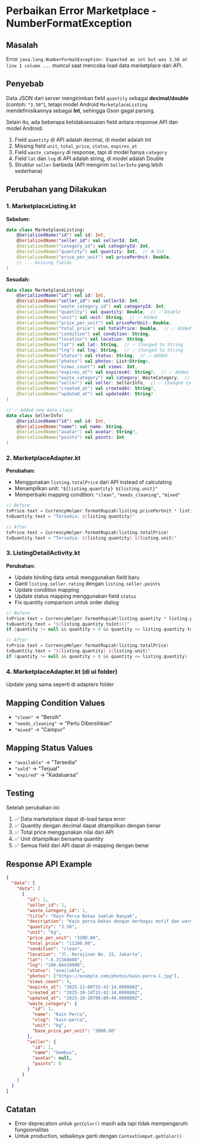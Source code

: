 # Perbaikan Error Marketplace - NumberFormatException

## Masalah
Error `java.lang.NumberFormatException: Expected an int but was 3.50 at line 1 column ...` muncul saat mencoba load data marketplace dari API.

## Penyebab
Data JSON dari server mengirimkan field `quantity` sebagai **decimal/double** (contoh: `"3.50"`), tetapi model Android `MarketplaceListing` mendefinisikannya sebagai **Int**, sehingga Gson gagal parsing.

Selain itu, ada beberapa ketidaksesuaian field antara response API dan model Android:
1. Field `quantity` di API adalah decimal, di model adalah Int
2. Missing field `unit`, `total_price`, `status`, `expires_at`
3. Field `waste_category` di response, tapi di model hanya `category`
4. Field `lat` dan `lng` di API adalah string, di model adalah Double
5. Struktur `seller` berbeda (API mengirim `SellerInfo` yang lebih sederhana)

## Perubahan yang Dilakukan

### 1. MarketplaceListing.kt
**Sebelum:**
```kotlin
data class MarketplaceListing(
    @SerializedName("id") val id: Int,
    @SerializedName("seller_id") val sellerId: Int,
    @SerializedName("category_id") val categoryId: Int,
    @SerializedName("quantity") val quantity: Int,  // ❌ Int
    @SerializedName("price_per_unit") val pricePerUnit: Double,
    // ... missing fields
)
```

**Sesudah:**
```kotlin
data class MarketplaceListing(
    @SerializedName("id") val id: Int,
    @SerializedName("seller_id") val sellerId: Int,
    @SerializedName("waste_category_id") val categoryId: Int,
    @SerializedName("quantity") val quantity: Double,  // ✅ Double
    @SerializedName("unit") val unit: String,  // ✅ Added
    @SerializedName("price_per_unit") val pricePerUnit: Double,
    @SerializedName("total_price") val totalPrice: Double,  // ✅ Added
    @SerializedName("condition") val condition: String,
    @SerializedName("location") val location: String,
    @SerializedName("lat") val lat: String,  // ✅ Changed to String
    @SerializedName("lng") val lng: String,  // ✅ Changed to String
    @SerializedName("status") val status: String,  // ✅ Added
    @SerializedName("photos") val photos: List<String>,
    @SerializedName("views_count") val views: Int,
    @SerializedName("expires_at") val expiresAt: String?,  // ✅ Added
    @SerializedName("waste_category") val category: WasteCategory,  // ✅ Fixed mapping
    @SerializedName("seller") val seller: SellerInfo,  // ✅ Changed type
    @SerializedName("created_at") val createdAt: String?,
    @SerializedName("updated_at") val updatedAt: String?
)

// ✅ Added new data class
data class SellerInfo(
    @SerializedName("id") val id: Int,
    @SerializedName("name") val name: String,
    @SerializedName("avatar") val avatar: String?,
    @SerializedName("points") val points: Int
)
```

### 2. MarketplaceAdapter.kt
**Perubahan:**
- Menggunakan `listing.totalPrice` dari API instead of calculating
- Menampilkan unit: `"${listing.quantity} ${listing.unit}"`
- Memperbaiki mapping condition: `"clean"`, `"needs_cleaning"`, `"mixed"`

```kotlin
// Before
tvPrice.text = CurrencyHelper.formatRupiah(listing.pricePerUnit * listing.quantity)
tvQuantity.text = "Tersedia: ${listing.quantity}"

// After
tvPrice.text = CurrencyHelper.formatRupiah(listing.totalPrice)
tvQuantity.text = "Tersedia: ${listing.quantity} ${listing.unit}"
```

### 3. ListingDetailActivity.kt
**Perubahan:**
- Update binding data untuk menggunakan field baru
- Ganti `listing.seller.rating` dengan `listing.seller.points`
- Update condition mapping
- Update status mapping menggunakan field `status`
- Fix quantity comparison untuk order dialog

```kotlin
// Before
tvPrice.text = CurrencyHelper.formatRupiah(listing.quantity * listing.pricePerUnit)
tvQuantity.text = "${listing.quantity.toInt()}"
if (quantity != null && quantity > 0 && quantity <= listing.quantity.toInt())

// After
tvPrice.text = CurrencyHelper.formatRupiah(listing.totalPrice)
tvQuantity.text = "${listing.quantity} ${listing.unit}"
if (quantity != null && quantity > 0 && quantity <= listing.quantity)
```

### 4. MarketplaceAdapter.kt (di ui folder)
Update yang sama seperti di adapters folder

## Mapping Condition Values
- `"clean"` → "Bersih"
- `"needs_cleaning"` → "Perlu Dibersihkan"
- `"mixed"` → "Campur"

## Mapping Status Values
- `"available"` → "Tersedia"
- `"sold"` → "Terjual"
- `"expired"` → "Kadaluarsa"

## Testing
Setelah perubahan ini:
1. ✅ Data marketplace dapat di-load tanpa error
2. ✅ Quantity dengan decimal dapat ditampilkan dengan benar
3. ✅ Total price menggunakan nilai dari API
4. ✅ Unit ditampilkan bersama quantity
5. ✅ Semua field dari API dapat di-mapping dengan benar

## Response API Example
```json
{
  "data": {
    "data": [
      {
        "id": 1,
        "seller_id": 1,
        "waste_category_id": 1,
        "title": "Kain Perca Bekas Jumlah Banyak",
        "description": "Kain perca bekas dengan berbagai motif dan warna.",
        "quantity": "3.50",
        "unit": "kg",
        "price_per_unit": "3200.00",
        "total_price": "11200.00",
        "condition": "clean",
        "location": "Jl. Kerajinan No. 15, Jakarta",
        "lat": "-6.21360000",
        "lng": "106.84410000",
        "status": "available",
        "photos": ["https://example.com/photos/kain-perca-1.jpg"],
        "views_count": 4,
        "expires_at": "2025-11-08T15:42:14.000000Z",
        "created_at": "2025-10-14T15:42:14.000000Z",
        "updated_at": "2025-10-20T08:09:40.000000Z",
        "waste_category": {
          "id": 1,
          "name": "Kain Perca",
          "slug": "kain-perca",
          "unit": "kg",
          "base_price_per_unit": "3000.00"
        },
        "seller": {
          "id": 1,
          "name": "Gembus",
          "avatar": null,
          "points": 0
        }
      }
    ]
  }
}
```

## Catatan
- Error deprecation untuk `getColor()` masih ada tapi tidak mempengaruhi fungsionalitas
- Untuk production, sebaiknya ganti dengan `ContextCompat.getColor()`
